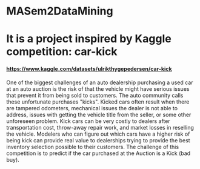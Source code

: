 # MASem2DataMining

# It is a project inspired by Kaggle competition: car-kick
#### https://www.kaggle.com/datasets/ulrikthygepedersen/car-kick

One of the biggest challenges of an auto dealership purchasing a used car at an auto auction is the risk of that the vehicle might have serious issues that prevent it from being sold to customers. The auto community calls these unfortunate purchases "kicks". Kicked cars often result when there are tampered odometers, mechanical issues the dealer is not able to address, issues with getting the vehicle title from the seller, or some other unforeseen problem. Kick cars can be very costly to dealers after transportation cost, throw-away repair work, and market losses in reselling the vehicle. Modelers who can figure out which cars have a higher risk of being kick can provide real value to dealerships trying to provide the best inventory selection possible to their customers. The challenge of this competition is to predict if the car purchased at the Auction is a Kick (bad buy).

